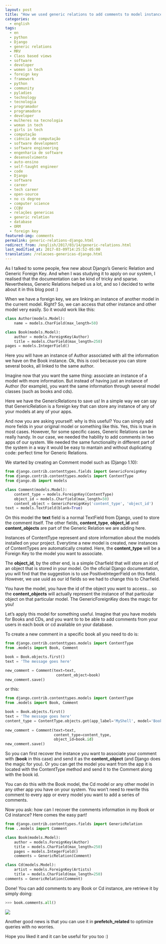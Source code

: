 ```yaml
---
layout: post
title: "How we used generic relations to add comments to model instances"
categories:
  - english
tags:
  - en 
  - python
  - Django 
  - generic relations
  - MRV
  - Class based views
  - software
  - developer
  - women in tech
  - foreign key
  - framework
  - python
  - community 
  - pyladies
  - technology
  - tecnologia
  - programador
  - programadora
  - developer
  - mulheres na tecnologia
  - woman in tech
  - girls in tech
  - computação
  - ciência de computação
  - software development
  - software engineering
  - engenharia de software
  - desenvolvimento
  - auto-ensino
  - self-taught engineer
  - code
  - Django
  - software
  - career
  - tech career
  - open-source
  - no cs degree
  - computer science
  - CCBV
  - relações genericas
  - generic relation
  - database
  - ORM
  - foreign key
featured-img: comments
permalink: generic-relations-django.html
redirect_from: /english/2017/03/14/generic-relations.html
last_modified_at: 2017-03-09T14:25:52-05:00
translation: /relacoes-genericas-django.html
---
```


As I talked to some people, few new about Django’s Generic Relation and Generic Foreign Key. And when I was studying it to apply on our system, I realised that the documentation can be kind of tricky and sparse. Nevertheless, Generic Relations helped us a lot, and so I decided to write about it in this blog post :)

When we have a foreign key, we are linking an instance of another model in the current model. Right? So, we can access that other instance and other model very easily. So it would work like this:

```python
class Author(models.Model):
    name = models.CharField(max_length=50)

class Book(models.Model):
    author = models.ForeignKey(Author)
    title = models.CharField(max_length=250)
pages = models.IntegerField()
```

Here you will have an instance of Author associated with all the information we have on the Book instance. 
Ok, this is cool because you can store several books, all linked to the same author.

Imagine now that you want the same thing: associate an instance of a model with more information. But instead of having just an instance of Author (for example), you want the same information through several model classes (such as books and cds).

Here we have the GenericRelations to save us! In a simple way we can say that GenericRelation is a foreign key 
that can store any instance of any of your models at any of your apps.

And now you are asking yourself: why is this useful? You can simply add more fields in your original model or something like this. 
Yes, this is true in most cases. However, for some specific cases, Generic Relations can be really handy. 
In our case, we needed the hability to add comments in two apps of our system. We needed the same functionality in different part of the system in a way it would be easy to mantain and without duplicating code: perfect time for Generic Relations.

We started by creating an Comment model such as (Django 1.10):


```python
from django.contrib.contenttypes.fields import GenericForeignKey
from django.contrib.contenttypes.models import ContentType
from django.db import models

class Comment(models.Model):
    content_type = models.ForeignKey(ContentType)
    object_id = models.Charfield(max_length=50)
    content_object = GenericForeignKey('content_type', 'object_id')
text = models.TextField(blank=True)
```

On this model the **text** field is a normal TextField from Django, used to store the comment itself.
The other fields, **content_type**, **object_id** and **content_objects** are part of the Generic Relation we are adding here.

Instances of ContentType represent and store information about the models installed on your project. 
Everytime a new model is created, new instances of ContentTypes are automatically created. 
Here, the **content_type** will be a Foreign Key to the model you want to associate.

The **object_id**, by the other end, is a simple Charfield that will store an id of an object that 
is stored in your model. On the oficial Django documentation, you will find that the suggestion is to use PositiveIntegerField on this field. However, we use uuid as our id fields so we had to change this to Charfield.

You have the model, you have the id of the object you want to access... so the **content_objects** will actually represent the instance of that particular object on that particular model. The GenericForeignKey does the magic for you!

Let’s apply this model for something useful. Imagine that you have models for Books and CDs, and you want to to be able to add comments from your users in each book or cd available on your database.

To create a new comment in a specific book all you need to do is:

```python
from django.contrib.contenttypes.models import ContentType
from .models import Book, Comment

book = Book.objects.first()
text = 'The message goes here'

new_comment = Comment(text=text,
                       content_object=book)
new_comment.save()
```

or this: 
 
 
```python
from django.contrib.contenttypes.models import ContentType
from .models import Book, Comment

book = Book.objects.first()
text = 'The message goes here'
content_type = ContentType.objects.get(app_label='MyShell', model='Books')
 
new_comment = Comment(text=text,
                      content_type=content_type,
                      object_id=book.id)
new_comment.save()
```
 
So you can first recover the instance you want to associate your comment with (**book** in this case) and send it as the **content_object** 
(and Django does the magic for you). 
Or you can get the model you want from the app it is located with the ContentType method and send it to the Comment along with the book id.

You can do this with the Book model, the Cd model or any other model in any other app you have on your system. You won’t need to rewrite this comment to every app or every model you want to add a series of comments.

Now you ask: how can I recover the comments information in my Book or Cd instance? Here comes the easy part!
 
```python
from django.contrib.contenttypes.fields import GenericRelation
from ..models import Comment

class Book(models.Model):
    author = models.ForeignKey(Author)
    title = models.CharField(max_length=250)
    pages = models.IntegerField()
    comments = GenericRelation(Comment)

class Cd(models.Model):
    artist = models.ForeignKey(Artists)
    title = models.CharField(max_length=250)
comments = GenericRelation(Comment)
```

Done! You can add comments to any Book or Cd instance, are retrieve it by simply doing:

```python
>>> book.comments.all()
```

![](https://cdn-images-1.medium.com/max/800/1*mPUc2fU1VPbW6gjbw1DjeQ.gif)

Another good news is that you can use it in **prefetch_related** to optimize queries with no worries.

Hope you liked it and it can be useful for you too :)


